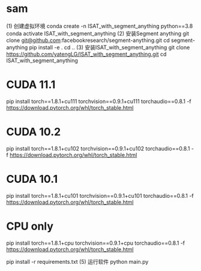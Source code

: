 # sam
(1) 创建虚拟环境
 conda create -n ISAT_with_segment_anything python==3.8
conda activate ISAT_with_segment_anything
(2) 安装Segment anything
git clone git@github.com:facebookresearch/segment-anything.git
cd segment-anything
pip install -e .
cd ..
(3) 安装ISAT_with_segment_anything
git clone https://github.com/yatengLG/ISAT_with_segment_anything.git
cd ISAT_with_segment_anything
# CUDA 11.1
pip install torch==1.8.1+cu111 torchvision==0.9.1+cu111 torchaudio==0.8.1 -f https://download.pytorch.org/whl/torch_stable.html

# CUDA 10.2
pip install torch==1.8.1+cu102 torchvision==0.9.1+cu102 torchaudio==0.8.1 -f https://download.pytorch.org/whl/torch_stable.html

# CUDA 10.1
pip install torch==1.8.1+cu101 torchvision==0.9.1+cu101 torchaudio==0.8.1 -f https://download.pytorch.org/whl/torch_stable.html

# CPU only
pip install torch==1.8.1+cpu torchvision==0.9.1+cpu torchaudio==0.8.1 -f https://download.pytorch.org/whl/torch_stable.html

pip install -r requirements.txt
(5) 运行软件
python main.py



